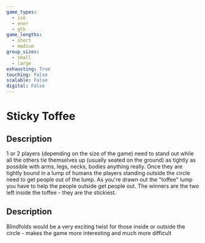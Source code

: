 ```yaml
---
game_types:
  - ice
  - ener
  - gtk
game_lengths:
  - short
  - medium
group_sizes:
  - small
  - large
exhausting: True
touching: False
scalable: False
digital: False
---
```

# Sticky Toffee

## Description
1 or 2 players (depending on the size of the game) need to stand out while all the others tie themselves up (usually seated on the ground) as tightly as possible with arms, legs, necks, bodies anything really. Once they are tightly bound in a lump of humans the players standing outside the circle need to get people out of the lump. As you're drawn out the "toffee" lump you have to help the people outside get people out. The winners are the two left inside the toffee - they are the stickiest.

## Description
Blindfolds would be a very exciting twist for those inside or outside the circle - makes the game more interesting and much more difficult
